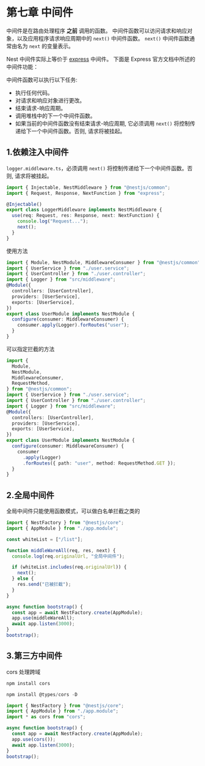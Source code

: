 # 第七章 中间件

中间件是在路由处理程序 **之前** 调用的函数。 中间件函数可以访问请求和响应对象，以及应用程序请求响应周期中的 `next()` 中间件函数。 `next()` 中间件函数通常由名为 `next` 的变量表示。

Nest 中间件实际上等价于 [express](http://expressjs.com/en/guide/using-middleware.html) 中间件。 下面是 Express 官方文档中所述的中间件功能：

中间件函数可以执行以下任务:

- 执行任何代码。
- 对请求和响应对象进行更改。
- 结束请求-响应周期。
- 调用堆栈中的下一个中间件函数。
- 如果当前的中间件函数没有结束请求-响应周期, 它必须调用 `next()` 将控制传递给下一个中间件函数。否则, 请求将被挂起。

## 1.依赖注入中间件

`logger.middleware.ts`，必须调用 `next()` 将控制传递给下一个中间件函数。否则, 请求将被挂起。

```typescript
import { Injectable, NestMiddleware } from "@nestjs/common";
import { Request, Response, NextFunction } from "express";

@Injectable()
export class LoggerMiddleware implements NestMiddleware {
  use(req: Request, res: Response, next: NextFunction) {
    console.log("Request...");
    next();
  }
}
```

使用方法

```ts
import { Module, NestModule, MiddlewareConsumer } from "@nestjs/common";
import { UserService } from "./user.service";
import { UserController } from "./user.controller";
import { Logger } from "src/middleware";
@Module({
  controllers: [UserController],
  providers: [UserService],
  exports: [UserService],
})
export class UserModule implements NestModule {
  configure(consumer: MiddlewareConsumer) {
    consumer.apply(Logger).forRoutes("user");
  }
}
```

可以指定拦截的方法

```ts
import {
  Module,
  NestModule,
  MiddlewareConsumer,
  RequestMethod,
} from "@nestjs/common";
import { UserService } from "./user.service";
import { UserController } from "./user.controller";
import { Logger } from "src/middleware";
@Module({
  controllers: [UserController],
  providers: [UserService],
  exports: [UserService],
})
export class UserModule implements NestModule {
  configure(consumer: MiddlewareConsumer) {
    consumer
      .apply(Logger)
      .forRoutes({ path: "user", method: RequestMethod.GET });
  }
}
```

## 2.全局中间件

全局中间件只能使用函数模式，可以做白名单拦截之类的

```ts
import { NestFactory } from "@nestjs/core";
import { AppModule } from "./app.module";

const whiteList = ["/list"];

function middleWareAll(req, res, next) {
  console.log(req.originalUrl, "全局中间件");

  if (whiteList.includes(req.originalUrl)) {
    next();
  } else {
    res.send("已被拦截");
  }
}

async function bootstrap() {
  const app = await NestFactory.create(AppModule);
  app.use(middleWareAll);
  await app.listen(3000);
}
bootstrap();
```

## 3.第三方中间件

cors 处理跨域

```ts
npm install cors

npm install @types/cors -D
```

```ts
import { NestFactory } from "@nestjs/core";
import { AppModule } from "./app.module";
import * as cors from "cors";

async function bootstrap() {
  const app = await NestFactory.create(AppModule);
  app.use(cors());
  await app.listen(3000);
}
bootstrap();
```

<Valine></Valine>
